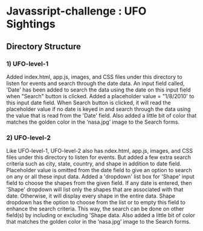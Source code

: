 # Javassript-challenge : UFO Sightings 

## Directory Structure
### 1) UFO-level-1
Added index.html, app.js, images, and CSS files under this directory to listen for events and search through the date data. An input field called, 'Date' has been added to search the data using the date on this input field when "Search" button is clicked. Added a placeholder value = "1/8/2010' to this input date field. When Search button is clicked, it will read the placeholder value if no date is keyed in and search through the data using the value that is read from the 'Date' field. Also added a little bit of color that matches the golden color in the ‘nasa.jpg’ image to the Search forms.

### 2) UFO-level-2
Like UFO-level-1, UFO-level-2 also has ndex.html, app.js, images, and CSS files under this directory to listen for events. But added a few extra search criteria such as city, state, country, and shape in addition to date field. Placeholder value is omitted from the date field to give an option to search on any or all these input data. Added a 'dropdown' list box for 'Shape' input field to choose the shapes from the given field. If any date is entered, then 'Shape' dropdown will list only the shapes that are associated with that date. Otherwise, it will display every shape in the entire data. Shape dropdown has the option to choose from the list or to empty this field to enhance the search criteria. This way, the search can be done on other field(s) by including or excluding 'Shape data. Also added a little bit of color that matches the golden color in the ‘nasa.jpg’ image to the Search forms.
